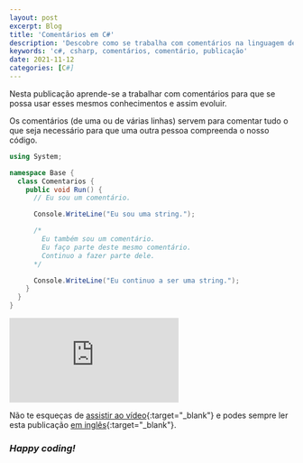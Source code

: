 ```yaml
---
layout: post
excerpt: Blog
title: 'Comentários em C#'
description: 'Descobre como se trabalha com comentários na linguagem de programação C#. Obtém respostas às tuas dúvidas com a teoria e os exemplos apresentados.'
keywords: 'c#, csharp, comentários, comentário, publicação'
date: 2021-11-12
categories: [C#]
---
```


Nesta publicação aprende-se a trabalhar com comentários para que se possa usar esses mesmos conhecimentos e assim evoluir.

Os comentários (de uma ou de várias linhas) servem para comentar tudo o que seja necessário para que uma outra pessoa compreenda o nosso código.

```csharp
using System;

namespace Base {
  class Comentarios {
    public void Run() {
      // Eu sou um comentário.

      Console.WriteLine("Eu sou uma string.");

      /*
        Eu também sou um comentário.
        Eu faço parte deste mesmo comentário.
        Continuo a fazer parte dele.
      */

      Console.WriteLine("Eu continuo a ser uma string.");
    }
  }
}
```

<div class="video-container">
  <iframe src="https://www.youtube.com/embed/CFrR5_JH6Nw" frameborder="0" allowfullscreen></iframe>
</div>

Não te esqueças de [assistir ao vídeo](https://youtu.be/CFrR5_JH6Nw){:target="\_blank"} e podes sempre ler esta publicação [em inglês](https://nelsonsilvadev.com/blog/comments-in-csharp/){:target="\_blank"}.

### _Happy coding!_
